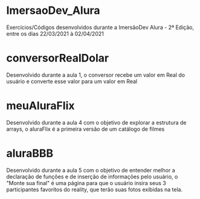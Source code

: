 # ImersaoDev_Alura
Exercícios/Códigos desenvolvidos durante a ImersãoDev Alura - 2ª Edição, entre os dias 22/03/2021 à 02/04/2021

# conversorRealDolar
Desenvolvido durante a aula 1, o conversor recebe um valor em Real do usuário e converte esse valor para um valor em Real

# meuAluraFlix
Desenvolvido durante a aula 4 com o objetivo de explorar a estrutura de arrays, o aluraFlix é a primeira versão de um catálogo de filmes

# aluraBBB
Desenvolvido durante a aula 5 com o objetivo de entender melhor a declaração de funções e de inserção de informações pelo usuário, o "Monte sua final" é uma página para que o usuário insira seus 3 participantes favoritos do reality, que terão suas fotos exibidas na tela. 
